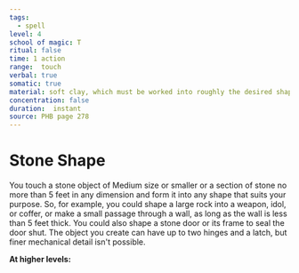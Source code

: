 ```yaml
---
tags:
  - spell
level: 4
school of magic: T
ritual: false
time: 1 action
range:  touch
verbal: true
somatic: true
material: soft clay, which must be worked into roughly the desired shape of the stone object
concentration: false
duration:  instant
source: PHB page 278
---
```

# Stone Shape
You touch a stone object of Medium size or smaller or a section of stone no more than 5 feet in any dimension and form it into any shape that suits your purpose. So, for example, you could shape a large rock into a weapon, idol, or coffer, or make a small passage through a wall, as long as the wall is less than 5 feet thick. You could also shape a stone door or its frame to seal the door shut. The object you create can have up to two hinges and a latch, but finer mechanical detail isn't possible.

**At higher levels:** 